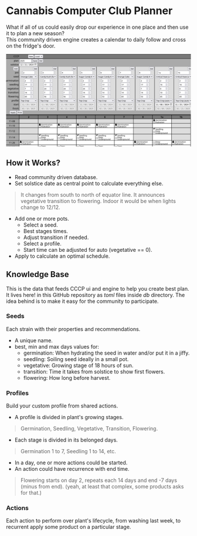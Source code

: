 # Cannabis Computer Club Planner
What if all of us could easily drop our experience in one place and then use it to plan a new season?  
This community driven engine creates a calendar to daily follow and cross on the fridge's door.

![CCCP](site/image/cccp.png)

## How it Works?
* Read community driven database.
* Set solstice date as central point to calculate everything else.
> It changes from south to north of equator line.
> It announces vegetative transition to flowering.
> Indoor it would be when lights change to 12/12.
* Add one or more pots.
  * Select a seed.
  * Best stages times.
  * Adjust transition if needed.
  * Select a profile.
  * Start time can be adjusted for auto (vegetative == 0).
* Apply to calculate an optimal schedule.

## Knowledge Base
This is the data that feeds CCCP ui and engine to help you create best plan.  
It lives here! in this GitHub repository as *toml* files inside *db* directory. The idea behind is to make it easy for the community to participate.

### Seeds
Each strain with their properties and recommendations.
* A unique name.
* best, min and max days values for:
  * germination: When hydrating the seed in water and/or put it in a jiffy.
  * seedling: Soiling seed ideally in a small pot.
  * vegetative: Growing stage of 18 hours of sun.
  * transition: Time it takes from solstice to show first flowers.
  * flowering: How long before harvest.

### Profiles
Build your custom profile from shared actions.
* A profile is divided in plant's growing stages.
> Germination, Seedling, Vegetative, Transition, Flowering.
* Each stage is divided in its belonged days.
> Germination 1 to 7, Seedling 1 to 14, etc.
* In a day, one or more actions could be started.
* An action could have recurrence with end time.
> Flowering starts on day 2, repeats each 14 days and end -7 days (minus from end).
> (yeah, at least that complex, some products asks for that.)

### Actions
Each action to perform over plant's lifecycle, from washing last week, to recurrent apply some product on a particular stage.
